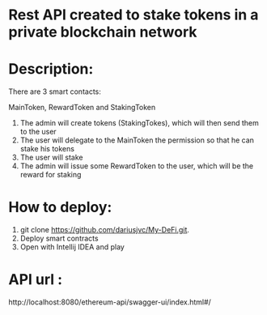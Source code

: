 # Rest API created to stake tokens in a private blockchain network

# Description:

There are 3 smart contacts:

MainToken, RewardToken and StakingToken

1. The admin will create tokens (StakingTokes), which will then send them to the user
2. The user will delegate to the MainToken the permission so that he can stake his tokens
3. The user will stake
4. The admin will issue some RewardToken to the user, which will be the reward for staking

# How to deploy:
1. git clone https://github.com/dariusjvc/My-DeFi.git.
2. Deploy smart contracts
3. Open with Intellij IDEA and play

# API url :
http://localhost:8080/ethereum-api/swagger-ui/index.html#/


